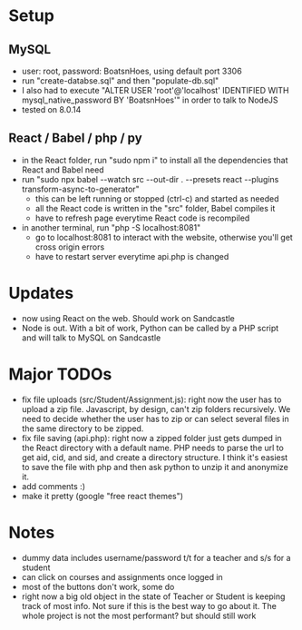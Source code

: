 # Setup
## MySQL
- user: root, password: BoatsnHoes, using default port 3306
- run "create-databse.sql" and then "populate-db.sql"
- I also had to execute "ALTER USER 'root'@'localhost' IDENTIFIED WITH mysql_native_password BY 'BoatsnHoes'" in order to talk to NodeJS
- tested on 8.0.14

## React / Babel / php / py
- in the React folder, run "sudo npm i" to install all the dependencies that React and Babel need
- run "sudo npx babel --watch src --out-dir . --presets react --plugins transform-async-to-generator"
	-  this can be left running or stopped (ctrl-c) and started as needed
	- all the React code is written in the "src" folder, Babel compiles it 
	- have to refresh page everytime React code is recompiled
- in another terminal, run "php -S localhost:8081"
	- go to localhost:8081 to interact with the website, otherwise you'll get cross origin errors
	- have to restart server everytime api.php is changed

# Updates
- now using React on the web. Should work on Sandcastle
- Node is out. With a bit of work, Python can be called by a PHP script and will talk to MySQL on Sandcastle

# Major TODOs
- fix file uploads (src/Student/Assignment.js): right now the user has to upload a zip file. Javascript, by design, can't zip folders recursively. We need to decide whether the user has to zip or can select several files in the same directory to be zipped. 
- fix file saving (api.php): right now a zipped folder just gets dumped in the React directory with a default name. PHP needs to parse the url to get aid, cid, and sid, and create a directory structure. I think it's easiest to save the file with php and then ask python to unzip it and anonymize it.
- add comments :)
- make it pretty (google "free react themes")

# Notes
- dummy data includes username/password t/t for a teacher and s/s for a student
- can click on courses and assignments once logged in
- most of the buttons don't work, some do
- right now a big old object in the state of Teacher or Student is keeping track of most info. Not sure if this is the best way to go about it. The whole project is not the most performant? but should still work
